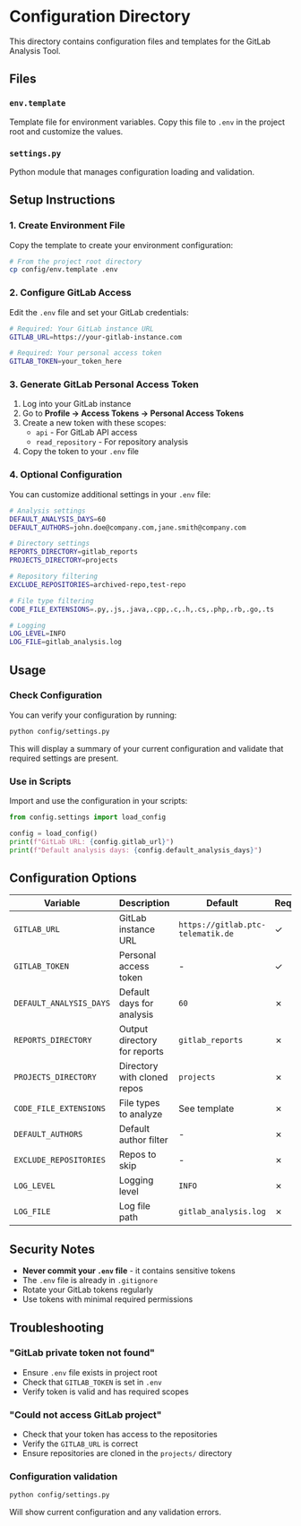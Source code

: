 # Configuration Directory

This directory contains configuration files and templates for the GitLab Analysis Tool.

## Files

### `env.template`

Template file for environment variables. Copy this file to `.env` in the project root and customize the values.

### `settings.py`

Python module that manages configuration loading and validation.

## Setup Instructions

### 1. Create Environment File

Copy the template to create your environment configuration:

```bash
# From the project root directory
cp config/env.template .env
```

### 2. Configure GitLab Access

Edit the `.env` file and set your GitLab credentials:

```bash
# Required: Your GitLab instance URL
GITLAB_URL=https://your-gitlab-instance.com

# Required: Your personal access token
GITLAB_TOKEN=your_token_here
```

### 3. Generate GitLab Personal Access Token

1. Log into your GitLab instance
2. Go to **Profile → Access Tokens → Personal Access Tokens**
3. Create a new token with these scopes:
   - `api` - For GitLab API access
   - `read_repository` - For repository analysis
4. Copy the token to your `.env` file

### 4. Optional Configuration

You can customize additional settings in your `.env` file:

```bash
# Analysis settings
DEFAULT_ANALYSIS_DAYS=60
DEFAULT_AUTHORS=john.doe@company.com,jane.smith@company.com

# Directory settings
REPORTS_DIRECTORY=gitlab_reports
PROJECTS_DIRECTORY=projects

# Repository filtering
EXCLUDE_REPOSITORIES=archived-repo,test-repo

# File type filtering
CODE_FILE_EXTENSIONS=.py,.js,.java,.cpp,.c,.h,.cs,.php,.rb,.go,.ts

# Logging
LOG_LEVEL=INFO
LOG_FILE=gitlab_analysis.log
```

## Usage

### Check Configuration

You can verify your configuration by running:

```bash
python config/settings.py
```

This will display a summary of your current configuration and validate that required settings are present.

### Use in Scripts

Import and use the configuration in your scripts:

```python
from config.settings import load_config

config = load_config()
print(f"GitLab URL: {config.gitlab_url}")
print(f"Default analysis days: {config.default_analysis_days}")
```

## Configuration Options

| Variable                | Description                  | Default                           | Required |
| ----------------------- | ---------------------------- | --------------------------------- | -------- |
| `GITLAB_URL`            | GitLab instance URL          | `https://gitlab.ptc-telematik.de` | ✓        |
| `GITLAB_TOKEN`          | Personal access token        | -                                 | ✓        |
| `DEFAULT_ANALYSIS_DAYS` | Default days for analysis    | `60`                              | ✗        |
| `REPORTS_DIRECTORY`     | Output directory for reports | `gitlab_reports`                  | ✗        |
| `PROJECTS_DIRECTORY`    | Directory with cloned repos  | `projects`                        | ✗        |
| `CODE_FILE_EXTENSIONS`  | File types to analyze        | See template                      | ✗        |
| `DEFAULT_AUTHORS`       | Default author filter        | -                                 | ✗        |
| `EXCLUDE_REPOSITORIES`  | Repos to skip                | -                                 | ✗        |
| `LOG_LEVEL`             | Logging level                | `INFO`                            | ✗        |
| `LOG_FILE`              | Log file path                | `gitlab_analysis.log`             | ✗        |

## Security Notes

- **Never commit your `.env` file** - it contains sensitive tokens
- The `.env` file is already in `.gitignore`
- Rotate your GitLab tokens regularly
- Use tokens with minimal required permissions

## Troubleshooting

### "GitLab private token not found"

- Ensure `.env` file exists in project root
- Check that `GITLAB_TOKEN` is set in `.env`
- Verify token is valid and has required scopes

### "Could not access GitLab project"

- Check that your token has access to the repositories
- Verify the `GITLAB_URL` is correct
- Ensure repositories are cloned in the `projects/` directory

### Configuration validation

```bash
python config/settings.py
```

Will show current configuration and any validation errors.
